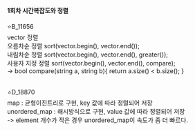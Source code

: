 <h4> 1회차 시간복잡도와 정렬</h4>

⭐B_11656<br>
vector 정렬<br>
오름차순 정렬 sort(vector.begin(), vector.end());<br>
내림차순 정렬 sort(vector.begin(), vector.end(), greater<int>());<br>
사용자 지정 정렬 sort(vector.begin(), vector.end(), compare);<br>
  -> bool compare(string a, string b){ return a.size() < b.size(); }
<br><br>

⭐D_18870<br>
map : 균형이진트리로 구현, key 값에 따라 정렬되어 저장<br>
unordered_map : 해시방식으로 구현, value 값에 따라 정렬되어 저장<br>
-> element 개수가 작은 경우 unordered_map이 속도가 좀 더 빠르다.<br><br>
